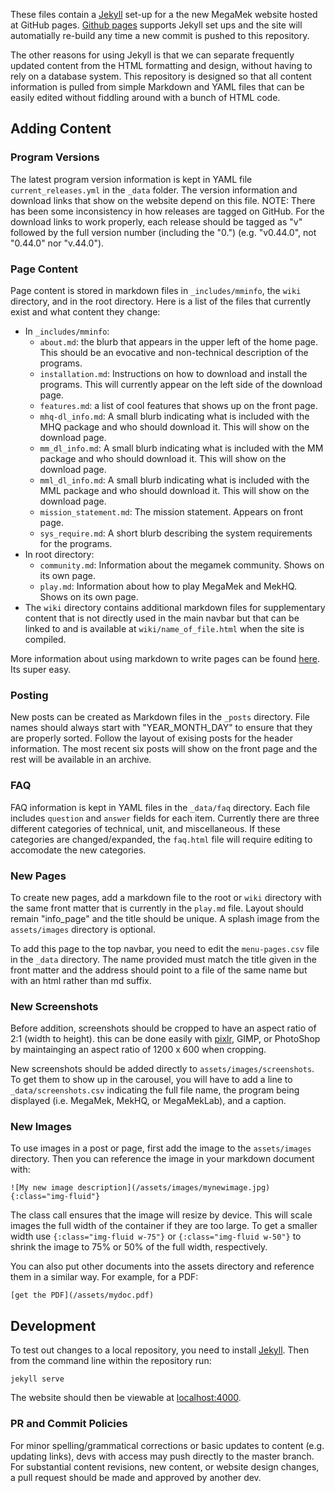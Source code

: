 These files contain a [Jekyll](https://jekyllrb.com/) set-up for a the new MegaMek website hosted at GitHub pages. [Github pages](https://pages.github.com/) supports Jekyll set ups and the site will automatially re-build any time a new commit is pushed to this repository.

The other reasons for using Jekyll is that we can separate frequently updated content from the HTML formatting and design, without having to rely on a database system. This repository is designed so that all content information is pulled from simple Markdown and YAML files that can be easily edited without fiddling around with a bunch of HTML code.

## Adding Content

### Program Versions

The latest program version information is kept in YAML file `current_releases.yml` in the `_data` folder. The version information and download links that show on the website depend on this file. NOTE: There has been some inconsistency in how releases are tagged on GitHub. For the download links to work properly, each release should be tagged as "v" followed by the full version number (including the "0.") (e.g. "v0.44.0", not "0.44.0" nor "v.44.0"). 

### Page Content

Page content is stored in markdown files in `_includes/mminfo`, the `wiki` directory, and in the root directory. Here is a list of the files that currently exist and what content they change:

- In `_includes/mminfo`:
  - `about.md`: the blurb that appears in the upper left of the home page. This should be an evocative and non-technical description of the programs.  
  - `installation.md`: Instructions on how to download and install the programs. This will currently appear on the left side of the download page.
  - `features.md`: a list of cool features that shows up on the front page. 
  - `mhq-dl_info.md`: A small blurb indicating what is included with the MHQ package and who should download it. This will show on the download page.
  - `mm_dl_info.md`: A small blurb indicating what is included with the MM package and who should download it. This will show on the download page.
  - `mml_dl_info.md`: A small blurb indicating what is included with the MML package and who should download it. This will show on the download page.
  - `mission_statement.md`: The mission statement. Appears on front page.  
  - `sys_require.md`: A short blurb describing the system requirements for the programs.
- In root directory:
  - `community.md`: Information about the megamek community. Shows on its own page. 
  - `play.md`: Information about how to play MegaMek and MekHQ. Shows on its own page.
- The `wiki` directory contains additional markdown files for supplementary content that is not directly used in the main navbar but that can be linked to and is available at `wiki/name_of_file.html` when the site is compiled.

More information about using markdown to write pages can be found [here](https://daringfireball.net/projects/markdown/syntax). Its super easy.

### Posting

New posts can be created as Markdown files in the `_posts` directory. File names should always start with "YEAR_MONTH_DAY" to ensure that they are properly sorted. Follow the layout of exising posts for the header information. The most recent six posts will show on the front page and the rest will be available in an archive. 

### FAQ

FAQ information is kept in YAML files in the `_data/faq` directory. Each file includes `question` and `answer` fields for each item.  Currently there are three different categories of technical, unit, and miscellaneous. If these categories are changed/expanded, the `faq.html` file will require editing to accomodate the new categories.

### New Pages

To create new pages, add a markdown file to the root or `wiki` directory with the same front matter that is currently in the `play.md` file. Layout should remain "info_page" and the title should be unique. A splash image from the `assets/images` directory is optional. 

To add this page to the top navbar, you need to edit the `menu-pages.csv` file in the `_data` directory. The name provided must match the title given in the front matter and the address should point to a file of the same name but with an html rather than md suffix. 

### New Screenshots

Before addition, screenshots should be cropped to have an aspect ratio of 2:1 (width to height). this can be done easily with [pixlr](https://pixlr.com/editor/), GIMP, or PhotoShop by maintainging an aspect ratio of 1200 x 600 when cropping. 

New screenshots should be added directly to `assets/images/screenshots`. To get them to show up in the carousel, you will have to add a line to `_data/screenshots.csv` indicating the full file name, the program being displayed (i.e. MegaMek, MekHQ, or MegaMekLab), and a caption. 

### New Images

To use images in a post or page, first add the image to the `assets/images` directory. Then you can reference the image in your markdown document with:

```
![My new image description](/assets/images/mynewimage.jpg){:class="img-fluid"}
```

The class call ensures that the image will resize by device. This will scale images the full width of the container if they are too large. To get a smaller width use `{:class="img-fluid w-75"}` or `{:class="img-fluid w-50"}` to shrink the image to 75% or 50% of the full width, respectively.

You can also put other documents into the assets directory and reference them in a similar way. For example, for a PDF:

```
[get the PDF](/assets/mydoc.pdf)
```

## Development

To test out changes to a local repository, you need to install [Jekyll](https://jekyllrb.com/). Then from the command line within the repository run:

```
jekyll serve
```

The website should then be viewable at [localhost:4000](http://localhost:4000).

### PR and Commit Policies

For minor spelling/grammatical corrections or basic updates to content (e.g. updating links), devs with access may push directly to the master branch. For substantial content revisions, new content, or website design changes, a pull request should be made and approved by another dev. 
